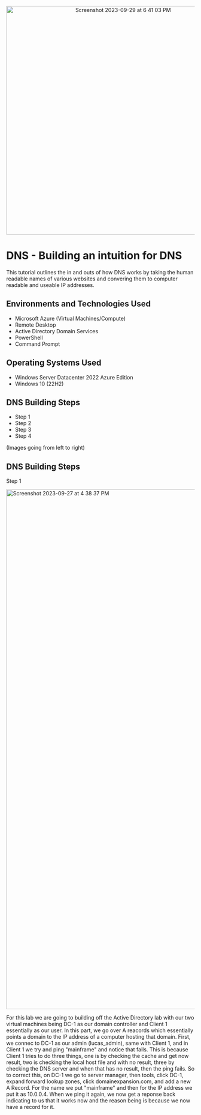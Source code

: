 <p align="center">
<img width="609" alt="Screenshot 2023-09-29 at 6 41 03 PM" src="https://github.com/lucasfregoso/dns-ad-azure/assets/144977615/a982e4a9-3c3b-4481-84db-cb8380240086">
</p>

<h1>DNS - Building an intuition for DNS </h1>
This tutorial outlines the in and outs of how DNS works by taking the human readable names of various websites and convering them to computer readable and useable IP addresses.<br />

<h2>Environments and Technologies Used</h2>

- Microsoft Azure (Virtual Machines/Compute)
- Remote Desktop
- Active Directory Domain Services
- PowerShell
- Command Prompt

<h2>Operating Systems Used </h2>

- Windows Server Datacenter 2022 Azure Edition
- Windows 10 (22H2)

<h2>DNS Building Steps</h2>

- Step 1
- Step 2
- Step 3
- Step 4

(Images going from left to right)
<h2>DNS Building Steps</h2>

Step 1
<p>
<img width="1385" alt="Screenshot 2023-09-27 at 4 38 37 PM" src="https://github.com/lucasfregoso/ticket-lifecycle/assets/144977615/66d3b0ad-6a7b-4ac5-8b49-fe500cc79816">
</p>
<p>
For this lab we are going to building off the Active Directory lab with our two virtual machines being DC-1 as our domain controller and Client 1 essentially as our user. In this part, we go over A reacords which essentially points a domain to the IP address of a computer hosting that domain. First, we connec to DC-1 as our admin (lucas_admin), same with Client 1, and in Client 1 we try and ping "mainframe" and notice that fails. This is because Client 1 tries to do three things, one is by checking the cache and get now result, two is checking the local host file and with no result, three by checking the DNS server and when that has no result, then the ping fails. So to correct this, on DC-1 we go to server manager, then tools, click DC-1, expand forward lookup zones, click domainexpansion.com, and add a new A Record. For the name we put "mainframe" and then for the IP address we put it as 10.0.0.4. When we ping it again, we now get a reponse back indicating to us that it works now and the reason being is because we now have a record for it. 
</p>
<br />
